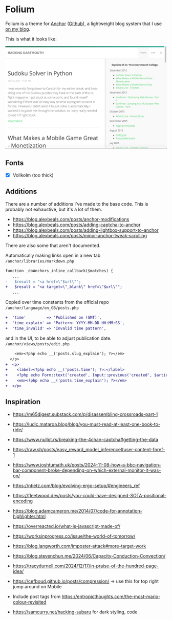 # Folium

Folium is a theme for [Anchor](https://anchorcms.com) ([Github](https://github.com/anchorcms/anchor-cms)), a lightweight blog system that I use [on my blog](http://blog.alexbeals.com).

This is what it looks like:

![Folium screenshot](/Folium.png "Folium screenshot")

## Fonts
- [X] Vollkolm (too thick)

## Additions

There are a number of additions I've made to the base code. This is probably not exhaustive, but it's a lot of them.

* https://blog.alexbeals.com/posts/anchor-modifications
* https://blog.alexbeals.com/posts/adding-captcha-to-anchor
* https://blog.alexbeals.com/posts/adding-lightbox-support-to-anchor
* https://blog.alexbeals.com/posts/minor-anchor-tweak-scrolling

There are also some that aren't documented.

Automatically making links open in a new tab  
`/anchor/libraries/markdown.php`
```diff
function _doAnchors_inline_callback($matches) {
   ...
-   $result = "<a href=\"$url\"";
+   $result = "<a target=\"_blank\" href=\"$url\"";
   ...
```

Copied over time constants from the official repo
`/anchor/language/en_GB/posts.php`
```diff
+  'time'         => 'Published on (GMT)',
+  'time_explain' => 'Pattern: YYYY-MM-DD HH:MM:SS',
+  'time_invalid' => 'Invalid time pattern',
```

and in the UI, to be able to adjust publication date.
`/anchor/views/posts/edit.php`
```diff
    <em><?php echo __('posts.slug_explain'); ?></em>
  </p>
+  <p>
+    <label><?php echo __('posts.time'); ?>:</label>
+    <?php echo Form::text('created', Input::previous('created', $article->created)); ?>
+    <em><?php echo __('posts.time_explain'); ?></em>
+  </p>
```

## Inspiration
* https://m65digest.substack.com/p/disassembling-crossroads-part-1
* https://ludic.mataroa.blog/blog/you-must-read-at-least-one-book-to-ride/
* https://www.nullpt.rs/breaking-the-4chan-captcha#getting-the-data
* https://raw.sh/posts/easy_reward_model_inference#user-content-fnref-1
* https://www.joshtumath.uk/posts/2024-11-08-how-a-bbc-navigation-bar-component-broke-depending-on-which-external-monitor-it-was-on/
* https://ntietz.com/blog/evolving-ergo-setup/#engineers_ref
* https://fleetwood.dev/posts/you-could-have-designed-SOTA-positional-encoding
* https://blog.adamcameron.me/2014/07/code-for-annotation-highlighter.html
* https://overreacted.io/what-is-javascript-made-of/
* https://worksinprogress.co/issue/the-world-of-tomorrow/
* https://blog.langworth.com/imposter-attack#more-target-work
* https://blog.stevenchun.me/2024/06/Capacity-Conduction-Convection/
* https://tracydurnell.com/2024/12/17/in-praise-of-the-hundred-page-idea/

* https://cefboud.github.io/posts/compression/ -> use this for top right jump around on Mobile
* Include post tags from https://entropicthoughts.com/the-most-mario-colour-revisited
* https://samcurry.net/hacking-subaru for dark styling, code
